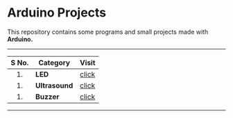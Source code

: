 # Arduino Projects

This repository contains some programs and small projects made with **Arduino.**

---

|S No. | Category | Visit | 
| :-: | - | - |
| 1. | **LED** | [click](https://github.com/Jumper-wire/Arduino-Projects/tree/main/LED) | 
| 1. | **Ultrasound** | [click](https://github.com/Jumper-wire/Arduino-Projects/tree/main/Ultrasonic%20Sensor) | 
| 1. | **Buzzer** | [click](https://github.com/Jumper-wire/Arduino-Projects/tree/main/Buzzer) | 

---
